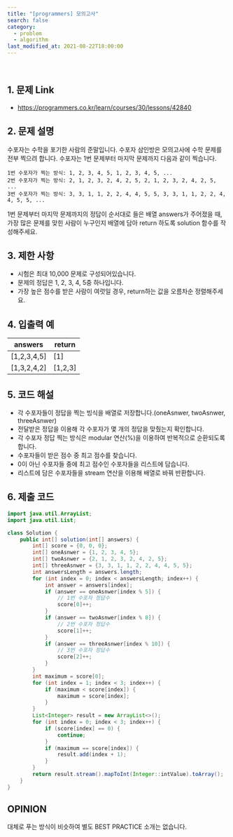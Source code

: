 ```yaml
---
title: "[programmers] 모의고사"
search: false
category:
  - problem
  - algorithm
last_modified_at: 2021-08-22T18:00:00
---
```


<br>

## 1. 문제 Link
- <https://programmers.co.kr/learn/courses/30/lessons/42840>

## 2. 문제 설명
수포자는 수학을 포기한 사람의 준말입니다. 수포자 삼인방은 모의고사에 수학 문제를 전부 찍으려 합니다. 
수포자는 1번 문제부터 마지막 문제까지 다음과 같이 찍습니다.

```
1번 수포자가 찍는 방식: 1, 2, 3, 4, 5, 1, 2, 3, 4, 5, ...
2번 수포자가 찍는 방식: 2, 1, 2, 3, 2, 4, 2, 5, 2, 1, 2, 3, 2, 4, 2, 5, ...
3번 수포자가 찍는 방식: 3, 3, 1, 1, 2, 2, 4, 4, 5, 5, 3, 3, 1, 1, 2, 2, 4, 4, 5, 5, ...
```

1번 문제부터 마지막 문제까지의 정답이 순서대로 들은 배열 answers가 주어졌을 때, 가장 많은 문제를 맞힌 사람이 누구인지 배열에 담아 return 하도록 solution 함수를 작성해주세요.

## 3. 제한 사항
- 시험은 최대 10,000 문제로 구성되어있습니다.
- 문제의 정답은 1, 2, 3, 4, 5중 하나입니다.
- 가장 높은 점수를 받은 사람이 여럿일 경우, return하는 값을 오름차순 정렬해주세요.

## 4. 입출력 예

| answers | return |
|---|---|
| [1,2,3,4,5] | [1] |
| [1,3,2,4,2] | [1,2,3] |

## 5. 코드 해설
- 각 수포자들이 정답을 찍는 빙식을 배열로 저장합니다.(oneAsnwer, twoAsnwer, threeAsnwer)
- 전달받은 정답을 이용해 각 수포자가 몇 개의 정답을 맞췄는지 확인합니다.
- 각 수포자 정답 찍는 방식은 modular 연산(%)을 이용하여 반복적으로 순환되도록 합니다.
- 수포자들이 받은 점수 중 최고 점수를 찾습니다.
- 0이 아닌 수포자들 중에 최고 점수인 수포자들을 리스트에 담습니다.
- 리스트에 담은 수포자들을 stream 연산을 이용해 배열로 바꿔 반환합니다.

## 6. 제출 코드

```java
import java.util.ArrayList;
import java.util.List;

class Solution {
    public int[] solution(int[] answers) {
        int[] score = {0, 0, 0};
        int[] oneAsnwer = {1, 2, 3, 4, 5};
        int[] twoAsnwer = {2, 1, 2, 3, 2, 4, 2, 5};
        int[] threeAsnwer = {3, 3, 1, 1, 2, 2, 4, 4, 5, 5};
        int answersLength = answers.length;
        for (int index = 0; index < answersLength; index++) {
            int answer = answers[index];
            if (answer == oneAsnwer[index % 5]) {
                // 1번 수포자 정답수
                score[0]++;
            }
            if (answer == twoAsnwer[index % 8]) {
                // 2번 수포자 정답수
                score[1]++;
            }
            if (answer == threeAsnwer[index % 10]) {
                // 3번 수포자 정답수
                score[2]++;
            }
        }
        int maximum = score[0];
        for (int index = 1; index < 3; index++) {
            if (maximum < score[index]) {
                maximum = score[index];
            }
        }
        List<Integer> result = new ArrayList<>();
        for (int index = 0; index < 3; index++) {
            if (score[index] == 0) {
                continue;
            }
            if (maximum == score[index]) {
                result.add(index + 1);
            }
        }
        return result.stream().mapToInt(Integer::intValue).toArray();
    }
}
```

## OPINION
대체로 푸는 방식이 비슷하여 별도 BEST PRACTICE 소개는 없습니다. 